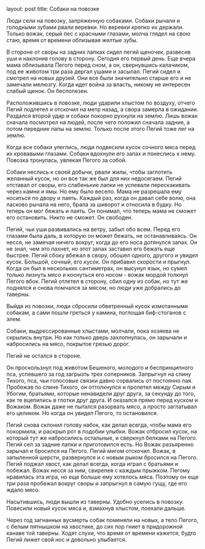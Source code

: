 layout: post
title: Собаки на повозке

Люди сели на повозку, запряженную собаками. Собаки рычали и голодными зубами рвали веревки. Но веревки крепко их держали. Только вожак, серый пес с красными глазами, молча глядел на свою стаю, время от времени облизывая желтые зубы. 

В стороне от своры на задних лапках сидел пегий щеночек, развесив уши и наклонив голову в сторону. Сегодня его первый день. Еще вчера мама облизывала Пегого перед сном, а он, свернувшись калачиком, под ее животом три раза дергал ушами и засыпал. Пегий сидел и смотрел на новых друзей. Они все были значительно старше его и не замечали мелюзгу. Когда идет война за власть, никому не интересен слабый щенок. Он бесполезен. 

Расположившись в повозке, люди ударили хлыстом по воздуху, отчего Пегий подлетел и отскочил на метр назад, а свора замерла в ожидании. Раздался второй удар и собаки покорно рухнули на землю. Лишь вожак сначала посмотрел на людей, после чего положил сначала задние, а потом передние лапы на землю. Только после этого Пегий тоже лег на землю.

Когда все собаки улеглись, люди подвесили кусок сочного мяса перед их кровавыми глазами. Собаки вдохнули его запах и  понеслись к нему. Повозка тронулась, увлекая Пегого за собой.

Собаки неслись к своей добычи, рвали жилы, чтобы заглотить желанный кусок, но он все так же был для них недосягаем. Пегий отставал от своры, его слабенькие лапки не успевали перескакивать через камни и ямы. Но ему было весело. Мама не разрешала ему носиться по двору и лаять. Каждый раз, когда он давал себе волю, она ласково рычала на него, брала за шиворот и относила в будку. Но теперь он мог бежать и лаять. Он понимал, что теперь мама не сможет его остановить. Никто не сможет. Он свободен. 

Пегий, чьи уши развивались на ветру, забыл обо всем. Перед его глазами была даль, в которую он может бежать, не останавливаясь. Он несся, не замечая ничего вокруг, когда до его носа дотянулся запах. Он не знал, чем это пахнет, но этот запах заставил его бежать еще быстрее. Пегий сбоку вбежал в свору, обошел одного, другого и увидел кусок. Большой, сочный, его кусок. Он прибавил скорости и прыгнул. Когда он был в нескольких сантиметрах, он высунул язык, но сумел только лизнуть мясо и коснуться его носом  - вожак мордой толкнул Пегого вбок. Пегий отлетел в сторону, сбил одну из собак, но тут же поднялся и снова помчался за мясом, но люди уже добрались до таверны. 

Выйдя из повозки, люди сбросили обветренный кусок измотанными собакам, а сами пошли греться у камина, поглощая биф-стоганов с элем. 

Собаки, выдрессированные хлыстами, молчали, пока хозяева не скрылись внутри. Но как только дверь захлопнулась, он зарычали и набросились на мясо, покрытое грязью дорог. 

Пегий не остался в стороне.

 Он проскользнул под животом Бешеного, молодого и беспринципного пса, успевшего за год загрызть трех соперников. Запрыгнул на спину Тихого, пса, чьи голосовые связки давно сорвались от постоянно лая. Пробежав по спине Тихого, он оттолкнулся и пролетел между Сирым и Убогим, братьями, которые ненавидели друг друга, за секунду до того, как те вцепились в глотки друг друга. И оказался прямо перед куском и Вожаком. Вожак даже не пытался разорвать мясо, а просто заглатывал его целиком. Но когда он увидел Пегого, то остановился. 

Пегий снова склонил голову набок, как делал всегда, чтобы мама его покормила, и раскрыл рот в подобии улыбки. Вожак отбросил кусок, на который тут же набросились остальные, и сверкнул белками на Пегого. Пегий сел за задние лапки и приготовился есть. Но Вожак разъяренно зарычал и бросился на Пегого. Пегий мигом отскочил. Вожак, в запыленной шерсти,  развернулся и с новым рыком бросился на Пегого. Пегий поджал хвост, как делал всегда, когда играл с братьями и побежал. Вожак несся за ним, свирепея с каждым прыжком. Пегому нравилась эта игра, но еще больше ему хотелось мяса. Поэтому он еще три раза пробежал вокруг своры и запрыгнул в самую гущу, где его ждало мясо. 

Насытившись, люди вышли из таверны. Удобно уселись в повозку. Повесили новый кусок мяса и, взмахнув хлыстом, поехали дальше.

Через год загнанных вусмерть собак поменяли на новых, а тело Пегого, с белым пятнышком на хвостике, до сих пор гниет в придорожной канаве той таверны. Ходят слухи, что время от времени кажется, будто Пегий лижет свой нос и довольно улыбается.
